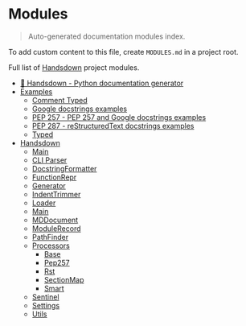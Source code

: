 # Modules

> Auto-generated documentation modules index.

To add custom content to this file, create `MODULES.md` in a project root.

Full list of [Handsdown](README.md#-handsdown---python-documentation-generator) project modules.

- [🙌 Handsdown - Python documentation generator](README.md#-handsdown---python-documentation-generator)
- [Examples](examples/index.md#examples)
  - [Comment Typed](examples/comment_typed.md#comment-typed)
  - [Google docstrings examples](examples/google_docstrings.md#google-docstrings-examples)
  - [PEP 257 - PEP 257 and Google docstrings examples](examples/pep257_docstrings.md#pep-257---pep-257-and-google-docstrings-examples)
  - [PEP 287 - reStructuredText docstrings examples](examples/rst_docstrings.md#pep-287---restructuredtext-docstrings-examples)
  - [Typed](examples/typed.md#typed)
- [Handsdown](handsdown/index.md#handsdown)
  - [Main](handsdown/magic_main.md#main)
  - [CLI Parser](handsdown/cli_parser.md#cli-parser)
  - [DocstringFormatter](handsdown/docstring_formatter.md#docstringformatter)
  - [FunctionRepr](handsdown/function_repr.md#functionrepr)
  - [Generator](handsdown/generator.md#generator)
  - [IndentTrimmer](handsdown/indent_trimmer.md#indenttrimmer)
  - [Loader](handsdown/loader.md#loader)
  - [Main](handsdown/main.md#main)
  - [MDDocument](handsdown/md_document.md#mddocument)
  - [ModuleRecord](handsdown/module_record.md#modulerecord)
  - [PathFinder](handsdown/path_finder.md#pathfinder)
  - [Processors](handsdown/processors/index.md#processors)
    - [Base](handsdown/processors/base.md#base)
    - [Pep257](handsdown/processors/pep257.md#pep257)
    - [Rst](handsdown/processors/rst.md#rst)
    - [SectionMap](handsdown/processors/section_map.md#sectionmap)
    - [Smart](handsdown/processors/smart.md#smart)
  - [Sentinel](handsdown/sentinel.md#sentinel)
  - [Settings](handsdown/settings.md#settings)
  - [Utils](handsdown/utils.md#utils)
